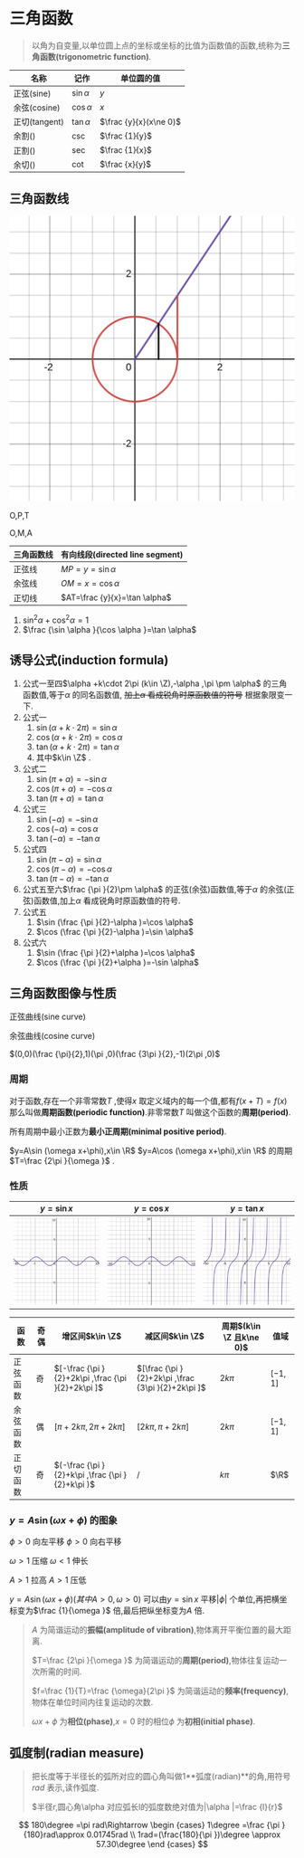 # 三角函数

> 以角为自变量,以单位圆上点的坐标或坐标的比值为函数值的函数,统称为**三角函数(trigonometric function)**.

| 名称          | 记作          | 单位圆的值             |
| ------------- | ------------- | ---------------------- |
| 正弦(sine)    | $\sin \alpha$ | $y$                    |
| 余弦(cosine)  | $\cos \alpha$ | $x$                    |
| 正切(tangent) | $\tan \alpha$ | $\frac {y}{x}(x\ne 0)$ |
| 余割()        | $\csc$        | $\frac {1}{y}$         |
| 正割()        | $\sec$        | $\frac {1}{x}$         |
| 余切()        | $\cot$        | $\frac {x}{y}$         |

## 三角函数线



![三角函数](图片/三角函数.svg)

O,P,T

O,M,A

| 三角函数线 | 有向线段(directed line segment) |
| ---------- | ------------------------------- |
| 正弦线     | $MP=y=\sin \alpha$              |
| 余弦线     | $OM=x=\cos \alpha$              |
| 正切线     | $AT=\frac {y}{x}=\tan \alpha$   |

1. $\sin ^2\alpha +\cos ^2\alpha =1$ 
2. $\frac {\sin \alpha }{\cos \alpha }=\tan \alpha$ 

## 诱导公式(induction formula)

1. 公式一至四$\alpha +k\cdot 2\pi (k\in \Z),-\alpha ,\pi \pm \alpha$ 的三角函数值,等于$\alpha$ 的同名函数值, ~~加上$\alpha$ 看成锐角时原函数值的符号~~ 根据象限变一下.
2. 公式一
   1. $\sin (\alpha +k\cdot 2\pi )=\sin \alpha$ 
   2. $\cos (\alpha +k\cdot 2\pi )=\cos \alpha$ 
   3. $\tan (\alpha +k\cdot 2\pi )=\tan \alpha$ 
   4. 其中$k\in \Z$ .
3. 公式二
   1. $\sin (\pi +\alpha )=-\sin \alpha$ 
   2. $\cos (\pi +\alpha )=-\cos \alpha$ 
   3. $\tan (\pi +\alpha )=\tan \alpha$ 
4. 公式三
   1. $\sin (-\alpha )=-\sin \alpha$ 
   2. $\cos (-\alpha )=\cos \alpha$ 
   3. $\tan (-\alpha )=-\tan \alpha$ 
5. 公式四
   1. $\sin (\pi -\alpha )=\sin \alpha$ 
   2. $\cos (\pi -\alpha )=-\cos \alpha$ 
   3. $\tan (\pi- \alpha )=-\tan \alpha$ 
6. 公式五至六$\frac {\pi }{2}\pm \alpha$ 的正弦(余弦)函数值,等于$\alpha$ 的余弦(正弦)函数值,加上$\alpha$ 看成锐角时原函数值的符号.
7. 公式五
   1. $\sin (\frac {\pi }{2}-\alpha )=\cos \alpha$ 
   2. $\cos (\frac {\pi }{2}-\alpha )=\sin \alpha$ 
8. 公式六
   1. $\sin (\frac {\pi }{2}+\alpha )=\cos \alpha$ 
   2. $\cos (\frac {\pi }{2}+\alpha )=-\sin \alpha$ 



## 三角函数图像与性质

正弦曲线(sine curve)

余弦曲线(cosine curve)

$(0,0)(\frac {\pi}{2},1)(\pi ,0)(\frac {3\pi }{2},-1)(2\pi ,0)$ 

### 周期

对于函数,存在一个非零常数$T$ ,使得$x$ 取定义域内的每一个值,都有$f(x+T)=f(x)$  那么叫做**周期函数(periodic function)**.非零常数$T$ 叫做这个函数的**周期(period)**.

所有周期中最小正数为**最小正周期(minimal positive period)**.

$y=A\sin (\omega x+\phi),x\in \R$ $y=A\cos (\omega x+\phi),x\in \R$ 的周期$T=\frac {2\pi }{\omega }$ .

### 性质

| $y=\sin x$                     | $y=\cos x$                     | $y=\tan x$                     |
| ------------------------------ | ------------------------------ | ------------------------------ |
| ![正弦函数](图片/正弦函数.svg) | ![余弦函数](图片/余弦函数.svg) | ![正切函数](图片/正切函数.svg) |

| 函数     | 奇偶 | 增区间$k\in \Z$                                    | 减区间$k\in \Z$                                    | 周期$(k\in \Z 且k\ne 0)$ | 值域     |
| -------- | ---- | -------------------------------------------------- | -------------------------------------------------- | ------------------------ | -------- |
| 正弦函数 | 奇   | $[-\frac {\pi }{2}+2k\pi ,\frac {\pi }{2}+2k\pi ]$ | $[\frac {\pi }{2}+2k\pi ,\frac {3\pi }{2}+2k\pi ]$ | $2k\pi$                  | $[-1,1]$ |
| 余弦函数 | 偶   | $[\pi +2k\pi ,2\pi +2k\pi ]$                       | $[2k\pi ,\pi +2k\pi ]$                             | $2k\pi$                  | $[-1,1]$ |
| 正切函数 | 奇   | $(-\frac {\pi }{2}+k\pi ,\frac {\pi }{2}+k\pi )$   | /                                                  | $k\pi$                   | $\R$     |

### $y=A\sin (\omega x+\phi )$ 的图象

$\phi >0$ 向左平移 $\phi >0$ 向右平移

$\omega >1$ 压缩 $\omega <1$ 伸长

$A>1$ 拉高 $A>1$ 压低

$y=A\sin (\omega x+\phi )(其中A>0,\omega >0)$ 可以由$y=\sin x$ 平移$|\phi |$ 个单位,再把横坐标变为$\frac {1}{\omega }$ 倍,最后把纵坐标变为$A$ 倍.

> $A$ 为简谐运动的**振幅(amplitude of vibration)**,物体离开平衡位置的最大距离.
>
> $T=\frac {2\pi }{\omega }$ 为简谐运动的**周期(period)**,物体往复运动一次所需的时间.
>
> $f=\frac {1}{T}=\frac {\omega}{2\pi }$ 为简谐运动的**频率(frequency)**,物体在单位时间内往复运动的次数.
>
> $\omega x+\phi$ 为**相位(phase)**,$x=0$ 时的相位$\phi$ 为**初相(initial phase)**.

## 弧度制(radian measure)

> 把长度等于半径长的弧所对应的圆心角叫做1**弧度(radian)**的角,用符号$rad$ 表示,读作弧度.
>
> $半径r,圆心角\alpha 对应弧长l的弧度数绝对值为|\alpha |=\frac {l}{r}$ 

$$
180\degree =\pi rad\Rightarrow 
\begin {cases}
1\degree =\frac {\pi }{180}rad\approx 0.01745rad \\
1rad=(\frac{180}{\pi })\degree \approx 57.30\degree 
\end {cases}
$$

